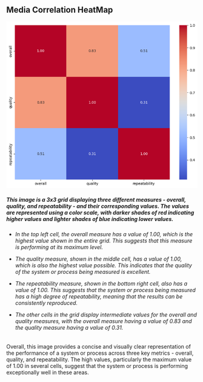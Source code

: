 <h2>Media Correlation HeatMap</h2>

<img src="https://github.com/22f3001377/Project2/blob/main/media/correlation_heatmap.png"></img>

<h5>This image is a 3x3 grid displaying three different measures - overall, quality, and repeatability - and their corresponding values. The values are represented using a color scale, with darker shades of red indicating higher values and lighter shades of blue indicating lower values.</h5>
<h6>

- In the top left cell, the overall measure has a value of 1.00, which is the highest value shown in the entire grid. This suggests that this measure is performing at its maximum level.

- The quality measure, shown in the middle cell, has a value of 1.00, which is also the highest value possible. This indicates that the quality of the system or process being measured is excellent.

- The repeatability measure, shown in the bottom right cell, also has a value of 1.00. This suggests that the system or process being measured has a high degree of repeatability, meaning that the results can be consistently reproduced.

- The other cells in the grid display intermediate values for the overall and quality measures, with the overall measure having a value of 0.83 and the quality measure having a value of 0.31.

</h6>

Overall, this image provides a concise and visually clear representation of the performance of a system or process across three key metrics - overall, quality, and repeatability. The high values, particularly the maximum value of 1.00 in several cells, suggest that the system or process is performing exceptionally well in these areas.
